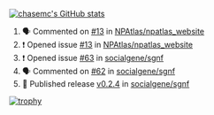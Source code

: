 [![chasemc's GitHub stats](https://github-readme-stats.vercel.app/api?username=chasemc)](https://github.com/anuraghazra/github-readme-stats)


<!--START_SECTION:activity-->
1. 🗣 Commented on [#13](https://github.com/NPAtlas/npatlas_website/issues/13#issuecomment-1628922848) in [NPAtlas/npatlas_website](https://github.com/NPAtlas/npatlas_website)
2. ❗ Opened issue [#13](https://github.com/NPAtlas/npatlas_website/issues/13) in [NPAtlas/npatlas_website](https://github.com/NPAtlas/npatlas_website)
3. ❗ Opened issue [#63](https://github.com/socialgene/sgnf/issues/63) in [socialgene/sgnf](https://github.com/socialgene/sgnf)
4. 🗣 Commented on [#62](https://github.com/socialgene/sgnf/pull/62#issuecomment-1618903888) in [socialgene/sgnf](https://github.com/socialgene/sgnf)
5. 🚀 Published release [v0.2.4](https://github.com/socialgene/sgnf/releases/tag/v0.2.4) in [socialgene/sgnf](https://github.com/socialgene/sgnf)
<!--END_SECTION:activity-->
[![trophy](https://github-profile-trophy.vercel.app/?username=chasemc)](https://github.com/ryo-ma/github-profile-trophy)

